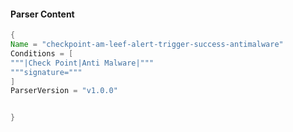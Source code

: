 #### Parser Content
```Java
{
Name = "checkpoint-am-leef-alert-trigger-success-antimalware"
Conditions = [
"""|Check Point|Anti Malware|"""
"""signature="""
]
ParserVersion = "v1.0.0"


}
```